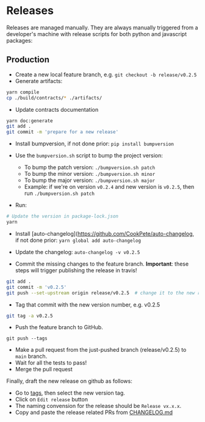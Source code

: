 # Releases

Releases are managed manually. They are always manually triggered from a developer's machine with release scripts for both python and javascript packages:

## Production

- Create a new local feature branch, e.g. `git checkout -b release/v0.2.5`
- Generate artifacts:
```bash
yarn compile
cp ./build/contracts/* ./artifacts/
```
- Update contracts documentation
```bash
yarn doc:generate
git add .
git commit -m 'prepare for a new release'
```

- Install bumpversion, if not done prior: `pip install bumpversion`
- Use the `bumpversion.sh` script to bump the project version:
  - To bump the patch version: `./bumpversion.sh patch`
  - To bump the minor version: `./bumpversion.sh minor`
  - To bump the major version: `./bumpversion.sh major`
  - Example: if we're on version `v0.2.4` and new version is `v0.2.5`, then run `./bumpversion.sh patch`

- Run:
```bash
# Update the version in package-lock.json
yarn
```

- Install [auto-changelog](https://github.com/CookPete/auto-changelog, if not done prior: `yarn global add auto-changelog`
- Update the changelog: `auto-changelog -v v0.2.5`

- Commit the missing changes to the feature branch. **Important**: these steps will trigger publishing the release in travis!

```bash
git add .
git commit -m 'v0.2.5'
git push --set-upstream origin release/v0.2.5  # change it to the new release
```

- Tag that commit with the new version number, e.g. v0.2.5
```bash
git tag -a v0.2.5
```
- Push the feature branch to GitHub.
```
git push --tags
```
- Make a pull request from the just-pushed branch (release/v0.2.5) to `main` branch.
- Wait for all the tests to pass!
- Merge the pull request

Finally, draft the new release on github as follows:
- Go to [tags](https://github.com/oceanprotocol/ocean-contracts/tags), then select the new version tag.
- Click on `Edit release` button
- The naming convension for the release should be `Release vx.x.x`.
- Copy and paste the release related PRs from [CHANGELOG.md](../CHANGELOG.md)

